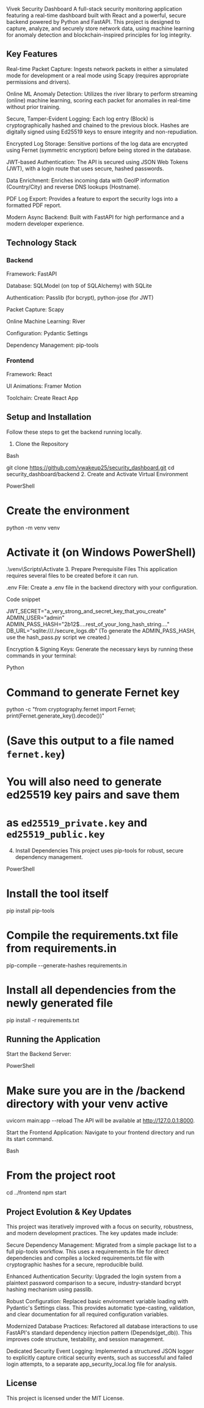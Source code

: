 Vivek Security Dashboard
A full-stack security monitoring application featuring a real-time dashboard built with React and a powerful, secure backend powered by Python and FastAPI. This project is designed to capture, analyze, and securely store network data, using machine learning for anomaly detection and blockchain-inspired principles for log integrity.

## Key Features
Real-time Packet Capture: Ingests network packets in either a simulated mode for development or a real mode using Scapy (requires appropriate permissions and drivers).

Online ML Anomaly Detection: Utilizes the river library to perform streaming (online) machine learning, scoring each packet for anomalies in real-time without prior training.

Secure, Tamper-Evident Logging: Each log entry (Block) is cryptographically hashed and chained to the previous block. Hashes are digitally signed using Ed25519 keys to ensure integrity and non-repudiation.

Encrypted Log Storage: Sensitive portions of the log data are encrypted using Fernet (symmetric encryption) before being stored in the database.

JWT-based Authentication: The API is secured using JSON Web Tokens (JWT), with a login route that uses secure, hashed passwords.

Data Enrichment: Enriches incoming data with GeoIP information (Country/City) and reverse DNS lookups (Hostname).

PDF Log Export: Provides a feature to export the security logs into a formatted PDF report.

Modern Async Backend: Built with FastAPI for high performance and a modern developer experience.

## Technology Stack
### Backend
Framework: FastAPI

Database: SQLModel (on top of SQLAlchemy) with SQLite

Authentication: Passlib (for bcrypt), python-jose (for JWT)

Packet Capture: Scapy

Online Machine Learning: River

Configuration: Pydantic Settings

Dependency Management: pip-tools

### Frontend
Framework: React

UI Animations: Framer Motion

Toolchain: Create React App

## Setup and Installation
Follow these steps to get the backend running locally.

1. Clone the Repository

Bash

git clone https://github.com/vwakeup25/security_dashboard.git
cd security_dashboard/backend
2. Create and Activate Virtual Environment

PowerShell

# Create the environment
python -m venv venv

# Activate it (on Windows PowerShell)
.\venv\Scripts\Activate
3. Prepare Prerequisite Files
This application requires several files to be created before it can run.

.env File: Create a .env file in the backend directory with your configuration.

Code snippet

JWT_SECRET="a_very_strong_and_secret_key_that_you_create"
ADMIN_USER="admin"
ADMIN_PASS_HASH="$2b$12$....rest_of_your_long_hash_string...."
DB_URL="sqlite:///./secure_logs.db"
(To generate the ADMIN_PASS_HASH, use the hash_pass.py script we created.)

Encryption & Signing Keys: Generate the necessary keys by running these commands in your terminal:

Python

# Command to generate Fernet key
python -c "from cryptography.fernet import Fernet; print(Fernet.generate_key().decode())"
# (Save this output to a file named `fernet.key`)

# You will also need to generate ed25519 key pairs and save them
# as `ed25519_private.key` and `ed25519_public.key`
4. Install Dependencies
This project uses pip-tools for robust, secure dependency management.

PowerShell

# Install the tool itself
pip install pip-tools

# Compile the requirements.txt file from requirements.in
pip-compile --generate-hashes requirements.in

# Install all dependencies from the newly generated file
pip install -r requirements.txt
## Running the Application
Start the Backend Server:

PowerShell

# Make sure you are in the /backend directory with your venv active
uvicorn main:app --reload
The API will be available at http://127.0.0.1:8000.

Start the Frontend Application:
Navigate to your frontend directory and run its start command.

Bash

# From the project root
cd ../frontend
npm start
## Project Evolution & Key Updates
This project was iteratively improved with a focus on security, robustness, and modern development practices. The key updates made include:

Secure Dependency Management: Migrated from a simple package list to a full pip-tools workflow. This uses a requirements.in file for direct dependencies and compiles a locked requirements.txt file with cryptographic hashes for a secure, reproducible build.

Enhanced Authentication Security: Upgraded the login system from a plaintext password comparison to a secure, industry-standard bcrypt hashing mechanism using passlib.

Robust Configuration: Replaced basic environment variable loading with Pydantic's Settings class. This provides automatic type-casting, validation, and clear documentation for all required configuration variables.

Modernized Database Practices: Refactored all database interactions to use FastAPI's standard dependency injection pattern (Depends(get_db)). This improves code structure, testability, and session management.

Dedicated Security Event Logging: Implemented a structured JSON logger to explicitly capture critical security events, such as successful and failed login attempts, to a separate app_security_local.log file for analysis.

## License
This project is licensed under the MIT License.
